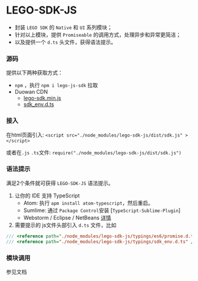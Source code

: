 # LEGO-SDK-JS

* 封装 `LEGO SDK` 的 `Native` 和 `UI` 系列模块；
* 针对以上模块，提供 `Promiseable` 的调用方式，处理异步和异常更简洁；
* 以及提供一个 `d.ts` 头文件，获得语法提示。

### 源码

提供以下两种获取方式：

* `npm` ，执行 `npm i lego-js-sdk` 拉取
* Duowan CDN
	* [lego-sdk.min.js][6]
	* [sdk_env.d.ts][7]




### 接入
在html页面引入:  `<script src="./node_modules/lego-sdk-js/dist/sdk.js" ></script>`

或者在`.js` `.ts`文件: `require("./node_modules/lego-sdk-js/dist/sdk.js")`


### 语法提示

满足2个条件就可获得 `LEGO-SDK-JS` 语法提示。

1. 让你的 IDE 支持 TypeScript  
	* Atom: 执行 `apm install atom-typescript`，然后重启。
	* Sumlime: 通过 `Package Control`安装 [`TypeScript-Sublime-Plugin`]
	* Webstorm / Eclipse / NetBeans [详情][1] 
2. 需要提示的 js文件头部引入 `d.ts` 文件，比如
```typescript
/// <reference path="./node_modules/lego-sdk-js/typings/es6/promise.d.ts" />
/// <reference path="./node_modules/lego-sdk-js/typings/sdk_env.d.ts" />
``` 

### 模块调用
参见文档

[1]: [https://github.com/Microsoft/TypeScript/wiki/TypeScript-Editor-Support]
[2]: [https://atom.io/packages/atom-typescript]
[3]: [https://github.com/Microsoft/TypeScript-Sublime-Plugin]
[4]: [https://github.com/LEGO-SDK/LEGO-SDK-JS/blob/master/typings/sdk_env.d.ts]
[5]: [https://github.com/LEGO-SDK/LEGO-SDK-JS]
[6]: [http://assets.dwstatic.com/project/lego-sdk/0.0.1/lego-sdk.min.js]
[7]: [http://assets.dwstatic.com/project/lego-sdk/0.0.1/typings/sdk_env.d.ts]